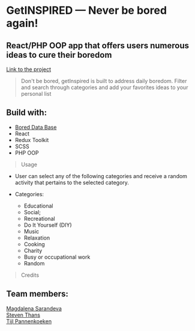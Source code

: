 # GetINSPIRED &mdash; Never be bored again!

## React/PHP OOP app that offers users numerous ideas to cure their boredom

[Link to the project](https://www.wdev.getinspired.com/)

> Don't be bored, getInspired is built to address daily boredom. Filter and search through categories and add your favorites ideas to your personal list

## Build with:

- [Bored Data Base](https://www.boredapi.com/)
- React
- Redux Toolkit
- SCSS
- PHP OOP

> Usage

- User can select any of the following categories and receive a random activity that pertains to the selected category.

- Categories:

  - Educational
  - Social;
  - Recreational
  - Do It Yourself (DIY)
  - Music
  - Relaxation
  - Cooking
  - Charity
  - Busy or occupational work
  - Random

> Credits

## Team members:

[Magdalena Sarandeva](https://github.com/magdalenasar)  
 [Steven Thans](https://github.com/Thanske)  
 [Tijl Pannenkoeken](https://github.com/tijlpan)
